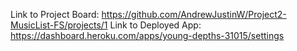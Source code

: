 Link to Project Board: https://github.com/AndrewJustinW/Project2-MusicList-FS/projects/1
Link to Deployed App: https://dashboard.heroku.com/apps/young-depths-31015/settings